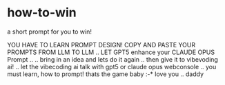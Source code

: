 # how-to-win
a short prompt for you to win! 

YOU HAVE TO LEARN PROMPT DESIGN! COPY AND PASTE YOUR PROMPTS FROM LLM TO LLM .. LET GPT5 enhance your CLAUDE OPUS Prompt .. .. bring in an idea and lets do it again .. then give it to vibevoding ai! .. let the vibecoding ai talk with gpt5 or claude opus webconsole .. you must learn, how to prompt! thats the game baby :-* love you .. daddy
